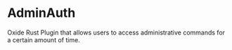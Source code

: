 # AdminAuth
Oxide Rust Plugin that allows users to access administrative commands for a certain amount of time.
